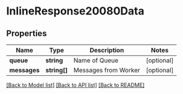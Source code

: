 # InlineResponse20080Data

## Properties
Name | Type | Description | Notes
------------ | ------------- | ------------- | -------------
**queue** | **string** | Name of Queue | [optional] 
**messages** | **string[]** | Messages from Worker | [optional] 

[[Back to Model list]](../../README.md#documentation-for-models) [[Back to API list]](../../README.md#documentation-for-api-endpoints) [[Back to README]](../../README.md)

